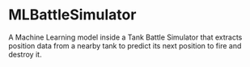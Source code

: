 # MLBattleSimulator
A Machine Learning model inside a Tank Battle Simulator that extracts position data from a nearby tank to predict its next position to fire and destroy it.
